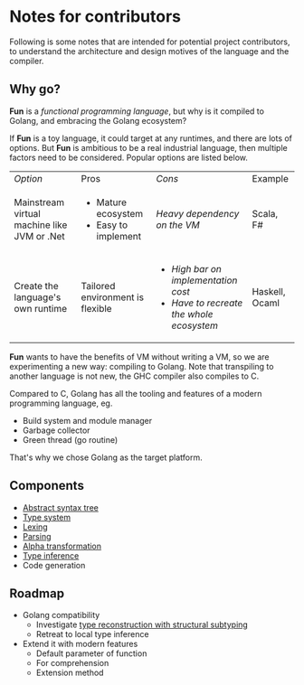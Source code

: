 # Notes for contributors

Following is some notes that are intended for potential project contributors, to understand the architecture and design motives of the language and the compiler.

## Why go?

**Fun** is a _functional programming language_, but why is it compiled to Golang, and embracing the Golang ecosystem?

If **Fun** is a toy language, it could target at any runtimes, and there are lots of options. But **Fun** is ambitious to be a real industrial language, then multiple factors need to be considered. Popular options are listed below.

<table>
  <tbody><tr>
    <td> <i>Option</i> </td>
    <td>Pros</td>
    <td> <i>Cons</i> </td>
    <td> Example </td>
  </tr>
  <tr>
    <td>Mainstream virtual machine like JVM or .Net</td>
    <td>
    <ul>
      <li>Mature ecosystem</li>
      <li>Easy to implement</li>
    </ul>
    </td>
    <td> <i>Heavy dependency on the VM</i> </td>
    <td> Scala, F# </td>
  </tr>
  <tr>
    <td>Create the language's own runtime</td>
    <td>Tailored environment is flexible</td>
    <td><ul>
    <li><i>High bar on implementation cost</i></li>
    <li><i>Have to recreate the whole ecosystem</i></li>
    </ul></td>
    <td> Haskell, Ocaml </td>
  </tr>
  </tbody>
</table>

**Fun** wants to have the benefits of VM without writing a VM, so we are experimenting a new way: compiling to Golang. Note that transpiling to another language is not new, the GHC compiler also compiles to C.

Compared to C, Golang has all the tooling and features of a modern programming language, eg.

- Build system and module manager
- Garbage collector
- Green thread (go routine)

That's why we chose Golang as the target platform.

## Components

- [Abstract syntax tree](./pkg/ast/notes.md)
- [Type system](pkg/types/notes.md)
- [Lexing](./pkg/syntax/lexer.go)
- [Parsing](./pkg/syntax/parser.go)
- [Alpha transformation](./pkg/alpha/notes.md)
- [Type inference](./pkg/typing/notes.md)
- Code generation

## Roadmap

- Golang compatibility
  - Investigate [type reconstruction with structural subtyping](http://cristal.inria.fr/~simonet/publis/simonet-aplas03.pdf)
  - Retreat to local type inference
- Extend it with modern features
  - Default parameter of function
  - For comprehension
  - Extension method